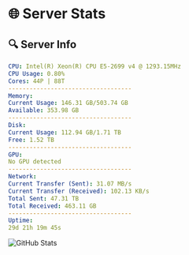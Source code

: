 # 🌐 Server Stats
## 🔍 Server Info
```yaml
CPU: Intel(R) Xeon(R) CPU E5-2699 v4 @ 1293.15MHz
CPU Usage: 0.80%
Cores: 44P | 88T
-----------------------------------
Memory:
Current Usage: 146.31 GB/503.74 GB
Available: 353.98 GB
-----------------------------------
Disk:
Current Usage: 112.94 GB/1.71 TB
Free: 1.52 TB
-----------------------------------
GPU:
No GPU detected
-----------------------------------
Network:
Current Transfer (Sent): 31.07 MB/s
Current Transfer (Received): 102.13 KB/s
Total Sent: 47.31 TB
Total Received: 463.11 GB
-----------------------------------
Uptime:
29d 21h 19m 45s
```
![GitHub Stats](https://img.shields.io/badge/Updated-2025-04-06_18:42:34-blue)
